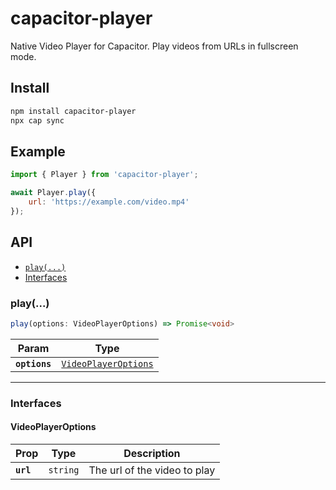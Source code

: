 # capacitor-player

Native Video Player for Capacitor. Play videos from URLs in fullscreen mode.

## Install

```bash
npm install capacitor-player
npx cap sync
```

## Example
```js
import { Player } from 'capacitor-player';

await Player.play({
    url: 'https://example.com/video.mp4'
});
```

## API

<docgen-index>

* [`play(...)`](#play)
* [Interfaces](#interfaces)

</docgen-index>

<docgen-api>
<!--Update the source file JSDoc comments and rerun docgen to update the docs below-->

### play(...)

```typescript
play(options: VideoPlayerOptions) => Promise<void>
```

| Param         | Type                                                              |
| ------------- | ----------------------------------------------------------------- |
| **`options`** | <code><a href="#videoplayeroptions">VideoPlayerOptions</a></code> |

--------------------


### Interfaces


#### VideoPlayerOptions

| Prop      | Type                | Description                  |
| --------- | ------------------- | ---------------------------- |
| **`url`** | <code>string</code> | The url of the video to play |

</docgen-api>
